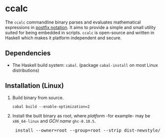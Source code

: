 # ccalc
The `ccalc` commandline binary parses and evaluates mathematical expressions in
[postfix notation](https://en.wikipedia.org/wiki/Reverse_Polish_notation).
It aims to provide a simple and small utility suited for being embedded in scripts.
`ccalc` is open-source and written in Haskell which makes it platform independent and secure.

## Dependencies
* The Haskell build system: `cabal`. (package `cabal-install` on most Linux distributions)

## Installation (Linux)
1. Build binary from source.
 	```shell
 	cabal build --enable-optimization=2
 	```

1. Install the built binary as root, where *platform* -for example- may be `x86_64-linux` and *GCH name* `ghc-8.10.5`.
 	<pre>
 	install --owner=root --group=root --strip dist-newstyle/build/<i>platform</i>/<i>GHC name</i>/ccalc-0.1.0.0/x/ccalc/build/ccalc/ccalc /usr/bin
 	</pre>
